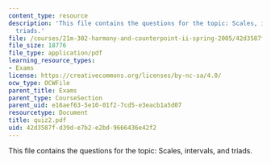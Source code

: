 ```yaml
---
content_type: resource
description: 'This file contains the questions for the topic: Scales, intervals, and
  triads.'
file: /courses/21m-302-harmony-and-counterpoint-ii-spring-2005/42d3587fd39de7b2e2bd9666436e42f2_quiz2.pdf
file_size: 18776
file_type: application/pdf
learning_resource_types:
- Exams
license: https://creativecommons.org/licenses/by-nc-sa/4.0/
ocw_type: OCWFile
parent_title: Exams
parent_type: CourseSection
parent_uid: e16aef63-5e10-01f2-7cd5-e3eacb1a5d07
resourcetype: Document
title: quiz2.pdf
uid: 42d3587f-d39d-e7b2-e2bd-9666436e42f2
---
```

This file contains the questions for the topic: Scales, intervals, and triads.